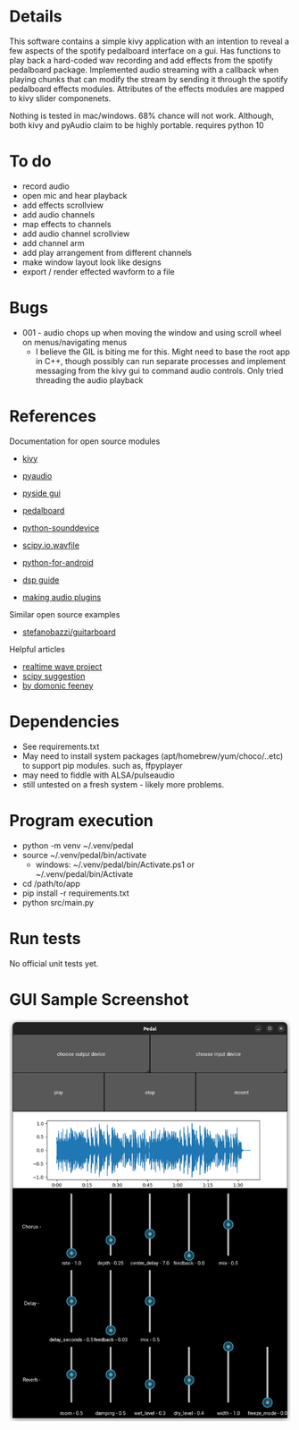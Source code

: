 # Details

This software contains a simple kivy application with an intention to reveal a few aspects of the spotify pedalboard interface on a gui. Has functions to play back a hard-coded wav recording and add effects from the spotify pedalboard package. Implemented audio streaming with a callback when playing chunks that can modify the stream by sending it through the spotify pedalboard effects modules. Attributes of the effects modules are mapped to kivy slider componenets.

Nothing is tested in mac/windows. 68% chance will not work. Although, both kivy and pyAudio claim to be highly portable. requires python 10

# To do

- record audio
- open mic and hear playback
- add effects scrollview
- add audio channels
- map effects to channels
- add audio channel scrollview
- add channel arm
- add play arrangement from different channels
- make window layout look like designs
- export / render effected wavform to a file

# Bugs

- 001 - audio chops up when moving the window and using scroll wheel on menus/navigating menus
  - I believe the GIL is biting  me for this. Might need to base the root app in C++, though possibly can run separate processes and implement messaging from the kivy gui to command audio controls. Only tried threading the audio playback


# References

Documentation for open source modules
- [kivy](https://kivy.org/doc/stable/)
- [pyaudio](https://people.csail.mit.edu/hubert/pyaudio/docs/)

- [pyside gui](https://pypi.org/project/PySide/#introduction)

- [pedalboard](https://spotify.github.io/pedalboard/)

- [python-sounddevice](https://readthedocs.org/projects/python-sounddevice/downloads/pdf/latest/)

- [scipy.io.wavfile](https://docs.scipy.org/doc/scipy/reference/generated/scipy.io.wavfile.read.html)

- [python-for-android](https://python-for-android.readthedocs.io/en/latest/quickstart/)

- [dsp guide](http://www.dspguide.com/pdfbook.htm)

- [making audio plugins](https://www.martin-finke.de/tags/making_audio_plugins.html)

Similar open source examples

- [stefanobazzi/guitarboard](https://github.com/stefanobazzi/guitarboard)

Helpful articles

- [realtime wave project](https://medium.com/geekculture/real-time-audio-wave-visualization-in-python-b1c5b96e2d39)
- [scipy suggestion](https://nateharada.com/wave-files-python/)
- [by domonic feeney](https://morioh.com/p/848d9c9a22b1)

# Dependencies

- See requirements.txt
- May need to install system packages (apt/homebrew/yum/choco/..etc) to support pip modules. such as, ffpyplayer
- may need to fiddle with ALSA/pulseaudio
- still untested on a fresh system - likely more problems.

# Program execution

- python -m venv ~/.venv/pedal
- source ~/.venv/pedal/bin/activate
  - windows: ~/.venv/pedal/bin/Activate.ps1 or ~/.venv/pedal/bin/Activate
- cd /path/to/app
- pip install -r requirements.txt
- python src/main.py

# Run tests
No official unit tests yet. 

# GUI Sample Screenshot

![Screenshot of app](docs/Screenshot%20from%202023-06-05%2002-32-44.png)
